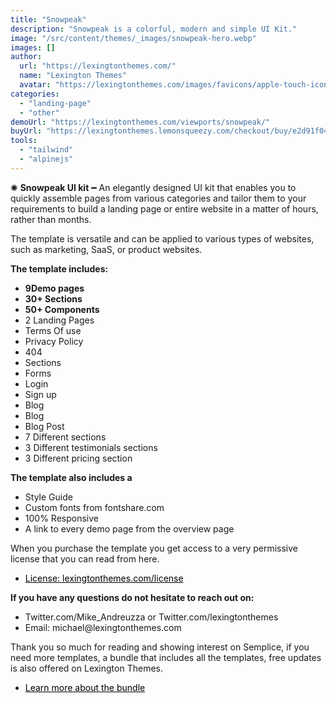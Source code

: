 ```yaml
---
title: "Snowpeak"
description: "Snowpeak is a colorful, modern and simple UI Kit."
image: "/src/content/themes/_images/snowpeak-hero.webp"
images: []
author:
  url: "https://lexingtonthemes.com/"
  name: "Lexington Themes"
  avatar: "https://lexingtonthemes.com/images/favicons/apple-touch-icon.png"
categories:
  - "landing-page"
  - "other"
demoUrl: "https://lexingtonthemes.com/viewports/snowpeak/"
buyUrl: "https://lexingtonthemes.lemonsqueezy.com/checkout/buy/e2d91f04-5944-495e-a679-b3df5c08b196"
tools:
  - "tailwind"
  - "alpinejs"
---
```


<p>✺&nbsp;<strong>Snowpeak UI kit</strong>&nbsp;━&nbsp;An elegantly designed UI kit that enables you to quickly assemble pages from various categories and tailor them to your requirements to build a landing page or entire website in a matter of hours, rather than months.</p><p>The template is versatile and can be applied to various types of websites, such as marketing, SaaS, or product websites.</p><p><strong>The template includes:</strong></p><ul><li><strong>9Demo pages</strong></li><li><strong>30+ Sections</strong></li><li><strong>50+ Components</strong></li><li>2 Landing Pages</li><li>Terms Of use</li><li>Privacy Policy</li><li>404</li><li>Sections</li><li>Forms</li><li>Login</li><li>Sign up</li><li>Blog</li><li>Blog</li><li>Blog Post</li><li>7 Different sections</li><li>3 Different testimonials sections</li><li>3 Different pricing section</li></ul><p><strong>The template also includes a</strong></p><ul><li>Style Guide</li><li>Custom fonts from fontshare.com</li><li>100%&nbsp;Responsive</li><li>A link to every demo page from the overview page</li></ul><p>When you purchase the template you get access to a very permissive license that you can read from here.</p><ul><li><a href="https://lexingtonthemes.com/license/" rel="noopener noreferrer" target="_blank" style="color: rgb(0, 0, 0);">License: lexingtonthemes.com/license</a></li></ul><p><strong>If you have any questions do not hesitate to reach out on:</strong></p><ul><li>Twitter.com/Mike_Andreuzza or&nbsp;Twitter.com/lexingtonthemes</li><li>Email: michael@lexingtonthemes.com</li></ul><p>Thank you so much for reading and showing interest on Semplice, if you need more templates, a bundle that includes all the templates, free updates is also offered on Lexington Themes.&nbsp;</p><ul><li><a href="https://lexingtonthemes.com/pricing/" rel="noopener noreferrer" target="_blank" style="color: rgb(0, 0, 0);">Learn more about the bundle</a></li></ul>
